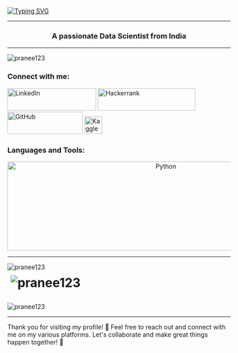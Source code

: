 [![Typing SVG](https://readme-typing-svg.herokuapp.com?font=Fira+Code&weight=600&size=25&pause=1000&color=FFBB8AED&width=435&lines=Hi...Myself+Praneeth+Goud)](https://git.io/typing-svg)

---

<h3 align="center">A passionate Data Scientist from India</h3>

---

<p align="left"> <img src="https://komarev.com/ghpvc/?username=pranee123&label=Profile%20views&color=0e75b6&style=flat" alt="pranee123" /> </p>

<h3 align="left">Connect with me:</h3>
<p align="left">
  <a href="https://www.linkedin.com/in/praneeth-goud-" target="blank" rel="noreferrer" > <img src="https://img.shields.io/badge/LinkedIn-0077B5?style=flat&logo=linkedin&logoColor=white" alt="LinkedIn" width="200" height="50" /></a>
  <a href="https://www.hackerrank.com/profile/praneethgoud2510" target="blank" rel="noreferrer"><img src="https://img.shields.io/badge/Hackerrank-2EC866?style=flat&logo=hackerrank&logoColor=white" alt="Hackerrank" width="220" height="50" /></a>
  <a href="https://github.com/pranee123" target="blank" rel="noreferrer"><img src="https://img.shields.io/badge/GitHub-181717?style=flat&logo=github&logoColor=white" alt="GitHub" width="170" height="50" /></a>
   <a href="https://www.kaggle.com/" target="_blank" rel="noreferrer"><img src="https://www.vectorlogo.zone/logos/kaggle/kaggle-icon.svg" alt="Kaggle" width="40" height="40"/></a>
</p>

<h3 align="left">Languages and Tools:</h3>
<p align="center">
<img src="https://github.com/user-attachments/assets/86e7137b-907c-4d8c-9c10-ecc44488def9" alt="Python" width="700" height="200"/></a>
  
</p>


---

<p><img align="left" src="https://github-readme-stats.vercel.app/api/top-langs?username=pranee123&show_icons=true&locale=en&layout=compact" alt="pranee123" /></p>

# <p>&nbsp;<img align="center" src="https://github-readme-stats.vercel.app/api?username=pranee123&show_icons=true&locale=en" alt="pranee123" /></p>

<p><img align="center" src="https://github-readme-streak-stats.herokuapp.com/?user=pranee123&" alt="pranee123" /></p>

---

Thank you for visiting my profile! 🚀 Feel free to reach out and connect with me on my various platforms. Let's collaborate and make great things happen together! 🌟
